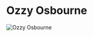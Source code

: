 # Ozzy Osbourne

![Ozzy Osbourne](http://assets.farmhouse.co/publishing/1-shoot-it-yourself/images/ozzy-osbourne-1.jpg)
